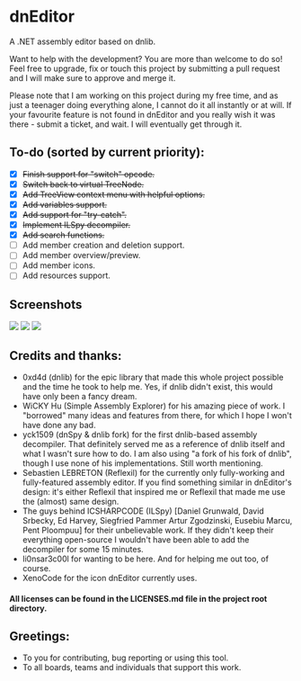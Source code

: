 # dnEditor

A .NET assembly editor based on dnlib.

Want to help with the development? You are more than welcome to do so!
Feel free to upgrade, fix or touch this project by submitting a pull request and I will 
make sure to approve and merge it.

Please note that I am working on this project during my free time, and as just a teenager doing everything
alone, I cannot do it all instantly or at will. If your favourite feature is not found in dnEditor and
you really wish it was there - submit a ticket, and wait. I will eventually get through it.

## To-do (sorted by current priority):
 - [x] ~~Finish support for "switch" opcode.~~
 - [x] ~~Switch back to virtual TreeNode.~~
 - [x] ~~Add TreeView context menu with helpful options.~~
 - [x] ~~Add variables support.~~
 - [x] ~~Add support for "try-catch".~~
 - [x] ~~Implement ILSpy decompiler.~~
 - [x] ~~Add search functions.~~
 - [ ] Add member creation and deletion support.
 - [ ] Add member overview/preview.
 - [ ] Add member icons.
 - [ ] Add resources support.

## Screenshots
![](https://i.imgur.com/zP5HVsQ.png)
![](https://i.imgur.com/OV2okdT.png)
![](https://i.imgur.com/G1XfScC.png)

## Credits and thanks:
 - 0xd4d (dnlib) for the epic library that made this whole project possible and the time he took to help me. 
 Yes, if dnlib didn't exist, this would have only been a fancy dream.
 - WiCKY Hu (Simple Assembly Explorer) for his amazing piece of work. I "borrowed" many ideas and features
 from there, for which I hope I won't have done any bad.
 - yck1509 (dnSpy & dnlib fork) for the first dnlib-based assembly decompiler. That definitely served me as a
 reference of dnlib itself and what I wasn't sure how to do. I am also using "a fork of his fork of dnlib",
 though I use none of his implementations. Still worth mentioning.
 - Sebastien LEBRETON (Reflexil) for the currently only fully-working and fully-featured assembly
 editor. If you find something similar in dnEditor's design: it's either Reflexil that inspired me
 or Reflexil that made me use the (almost) same design.
 - The guys behind ICSHARPCODE (ILSpy) [Daniel Grunwald, David Srbecky, Ed Harvey, Siegfried Pammer
 Artur Zgodzinski, Eusebiu Marcu, Pent Ploompuu] for their unbelievable work. 
 If they didn't keep their everything open-source I wouldn't have been able to add the decompiler for some 15 minutes.
 - li0nsar3c00l for wanting to be here. And for helping me out too, of course.
 - XenoCode for the icon dnEditor currently uses.
 
#### All licenses can be found in the LICENSES.md file in the project root directory.
 
## Greetings:
 - To you for contributing, bug reporting or using this tool.
 - To all boards, teams and individuals that support this work.

